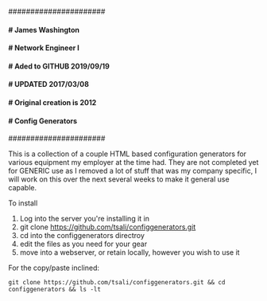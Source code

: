 ######################
#### # James Washington
#### # Network Engineer I
#### # Aded to GITHUB 2019/09/19
#### # UPDATED 2017/03/08
#### # Original creation is 2012
#### # Config Generators
######################

This is a collection of a couple HTML based configuration generators for various equipment my employer at the time had.
They are not completed yet for GENERIC use as I removed a lot of stuff that was my company specific, I will work on 
this over the next several weeks to make it general use capable.

To install
1. Log into the server you're installing it in
2. git clone https://github.com/tsali/configgenerators.git
3. cd into the configgenerators directroy
4. edit the files as you need for your gear
5. move into a webserver, or retain locally, however you wish to use it

For the copy/paste inclined:

```
git clone https://github.com/tsali/configgenerators.git && cd configgenerators && ls -lt
```
